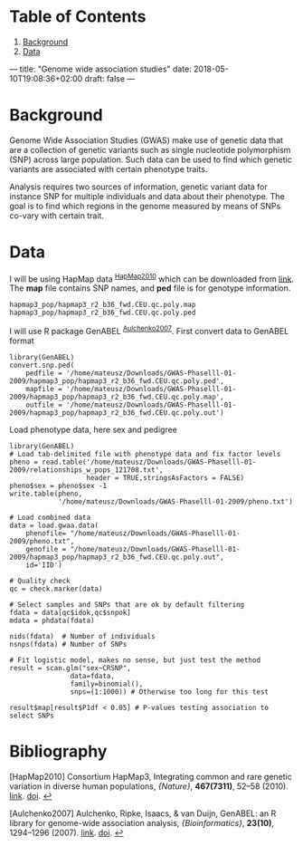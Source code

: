 
# Table of Contents

1.  [Background](#org4b2cdd0)
2.  [Data](#orgf1a3d6e)

&#x2014;
title: "Genome wide association studies"
date: 2018-05-10T19:08:36+02:00
draft: false
&#x2014;


<a id="org4b2cdd0"></a>

# Background

Genome Wide Association Studies (GWAS) make use of genetic data that are a collection of genetic variants such as single nucleotide polymorphism (SNP) across large population. Such data can be used to find which genetic variants are associated with certain phenotype traits.

Analysis requires two sources of information, genetic variant data for instance SNP for multiple individuals and data about their phenotype. The goal is to find which regions in the genome measured by means of SNPs co-vary with certain trait.


<a id="orgf1a3d6e"></a>

# Data

I will be using HapMap data <sup id="2a4905183ee50ac8fc1b1dbb3f5f38a2"><a href="#HapMap2010" title="Consortium HapMap3, Integrating common and rare genetic variation in  diverse human populations, {Nature}, v(7311), 52&#8211;58 (2010).">HapMap2010</a></sup> which can be downloaded from [link](ftp://ftp.ncbi.nlm.nih.gov/hapmap/genotypes/2009-01_phaseIII/plink_format/).
The **map** file contains SNP names, and **ped** file is for genotype information. 

    hapmap3_pop/hapmap3_r2_b36_fwd.CEU.qc.poly.map
    hapmap3_pop/hapmap3_r2_b36_fwd.CEU.qc.poly.ped

I will use R package GenABEL <sup id="e2cc37ccc1dfabf7f6a1dff52a849675"><a href="#Aulchenko2007" title="Aulchenko, Ripke, Isaacs, \&amp; van Duijn, GenABEL: an R library for genome-wide association  analysis, {Bioinformatics}, v(10), 1294&#8211;1296 (2007).">Aulchenko2007</a></sup>.
First convert data to GenABEL format

    library(GenABEL)
    convert.snp.ped(
        pedfile = '/home/mateusz/Downloads/GWAS-Phaselll-01-2009/hapmap3_pop/hapmap3_r2_b36_fwd.CEU.qc.poly.ped',
        mapfile = '/home/mateusz/Downloads/GWAS-Phaselll-01-2009/hapmap3_pop/hapmap3_r2_b36_fwd.CEU.qc.poly.map',
        outfile = '/home/mateusz/Downloads/GWAS-Phaselll-01-2009/hapmap3_pop/hapmap3_r2_b36_fwd.CEU.qc.poly.out')

Load phenotype data, here sex and pedigree 

    library(GenABEL)
    # Load tab-delimited file with phenotype data and fix factor levels
    pheno = read.table('/home/mateusz/Downloads/GWAS-Phaselll-01-2009/relationships_w_pops_121708.txt',
                       header = TRUE,stringsAsFactors = FALSE)
    pheno$sex = pheno$sex -1
    write.table(pheno,
                '/home/mateusz/Downloads/GWAS-Phaselll-01-2009/pheno.txt')
    
    # Load combined data
    data = load.gwaa.data(
        phenofile= "/home/mateusz/Downloads/GWAS-Phaselll-01-2009/pheno.txt",
        genofile = "/home/mateusz/Downloads/GWAS-Phaselll-01-2009/hapmap3_pop/hapmap3_r2_b36_fwd.CEU.qc.poly.out",
        id='IID')
    
    # Quality check
    qc = check.marker(data)
    
    # Select samples and SNPs that are ok by default filtering
    fdata = data[qc$idok,qc$snpok]
    mdata = phdata(fdata)
    
    nids(fdata)  # Number of individuals
    nsnps(fdata) # Number of SNPs
    
    # Fit logistic model, makes no sense, but just test the method
    result = scan.glm("sex~CRSNP",
                   data=fdata,
                   family=binomial(),
                   snps=(1:1000)) # Otherwise too long for this test
    
    result$map[result$P1df < 0.05] # P-values testing association to select SNPs


# Bibliography
<a id="HapMap2010"></a>[HapMap2010] Consortium HapMap3, Integrating common and rare genetic variation in  diverse human populations, <i>{Nature}</i>, <b>467(7311)</b>, 52–58 (2010). <a href="http://dx.doi.org/10.1038/nature09298">link</a>. <a href="http://dx.doi.org/10.1038/nature09298">doi</a>. [↩](#2a4905183ee50ac8fc1b1dbb3f5f38a2)

<a id="Aulchenko2007"></a>[Aulchenko2007] Aulchenko, Ripke, Isaacs, \& van Duijn, GenABEL: an R library for genome-wide association  analysis, <i>{Bioinformatics}</i>, <b>23(10)</b>, 1294–1296 (2007). <a href="http://dx.doi.org/10.1093/bioinformatics/btm108">link</a>. <a href="http://dx.doi.org/10.1093/bioinformatics/btm108">doi</a>. [↩](#e2cc37ccc1dfabf7f6a1dff52a849675)

